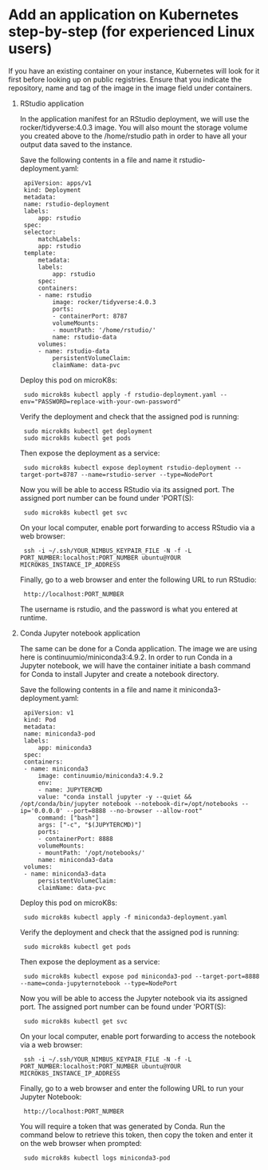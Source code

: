# Add an application on Kubernetes step-by-step (for experienced Linux users)

If you have an existing container on your instance, Kubernetes will look for it first before looking up on public registries. Ensure that you indicate the repository, name and tag of the image in the image field under containers.

1. RStudio application

    In the application manifest for an RStudio deployment, we will use the rocker/tidyverse:4.0.3 image. You will also mount the storage volume you created above to the /home/rstudio path in order to have all your output data saved to the instance.

    Save the following contents in a file and name it rstudio-deployment.yaml:

        apiVersion: apps/v1
        kind: Deployment
        metadata:
        name: rstudio-deployment
        labels:
            app: rstudio
        spec:
        selector:
            matchLabels:
            app: rstudio
        template:
            metadata:
            labels:
                app: rstudio
            spec:
            containers:
            - name: rstudio
                image: rocker/tidyverse:4.0.3
                ports:
                - containerPort: 8787
                volumeMounts:
                - mountPath: '/home/rstudio/'
                name: rstudio-data
            volumes:
            - name: rstudio-data
                persistentVolumeClaim:
                claimName: data-pvc        

    Deploy this pod on microK8s:

        sudo microk8s kubectl apply -f rstudio-deployment.yaml --env="PASSWORD=replace-with-your-own-password"

    Verify the deployment and check that the assigned pod is running:

        sudo microk8s kubectl get deployment
        sudo microk8s kubectl get pods

    Then expose the deployment as a service:

        sudo microk8s kubectl expose deployment rstudio-deployment --target-port=8787 --name=rstudio-server --type=NodePort

    Now you will be able to access RStudio via its assigned port. The assigned port number can be found under 'PORT(S):

        sudo microk8s kubectl get svc

    On your local computer, enable port forwarding to access RStudio via a web browser:

        ssh -i ~/.ssh/YOUR_NIMBUS_KEYPAIR_FILE -N -f -L PORT_NUMBER:localhost:PORT_NUMBER ubuntu@YOUR MICROK8S_INSTANCE_IP_ADDRESS

    Finally, go to a web browser and enter the following URL to run RStudio:

        http://localhost:PORT_NUMBER

    The username is rstudio, and the password is what you entered at runtime.

2. Conda Jupyter notebook application

    The same can be done for a Conda application. The image we are using here is continuumio/miniconda3:4.9.2. In order to run Conda in a Jupyter notebook, we will have the container initiate a bash command for Conda to install Jupyter and create a notebook directory. 

    Save the following contents in a file and name it miniconda3-deployment.yaml:

        apiVersion: v1
        kind: Pod
        metadata:
        name: miniconda3-pod
        labels:
            app: miniconda3
        spec:
        containers:
        - name: miniconda3
            image: continuumio/miniconda3:4.9.2
            env:
            - name: JUPYTERCMD
            value: "conda install jupyter -y --quiet && /opt/conda/bin/jupyter notebook --notebook-dir=/opt/notebooks --ip='0.0.0.0' --port=8888 --no-browser --allow-root"
            command: ["bash"]
            args: ["-c", "$(JUPYTERCMD)"]
            ports:
            - containerPort: 8888       
            volumeMounts:
            - mountPath: '/opt/notebooks/'
            name: miniconda3-data
        volumes:
        - name: miniconda3-data
            persistentVolumeClaim:
            claimName: data-pvc

    Deploy this pod on microK8s:
        
        sudo microk8s kubectl apply -f miniconda3-deployment.yaml

    Verify the deployment and check that the assigned pod is running:

        sudo microk8s kubectl get pods

    Then expose the deployment as a service:
        
        sudo microk8s kubectl expose pod miniconda3-pod --target-port=8888 --name=conda-jupyternotebook --type=NodePort

    Now you will be able to access the Jupyter notebook via its assigned port. The assigned port number can be found under 'PORT(S):
        
        sudo microk8s kubectl get svc

    On your local computer, enable port forwarding to access the notebook via a web browser:

        ssh -i ~/.ssh/YOUR_NIMBUS_KEYPAIR_FILE -N -f -L PORT_NUMBER:localhost:PORT_NUMBER ubuntu@YOUR MICROK8S_INSTANCE_IP_ADDRESS

    Finally, go to a web browser and enter the following URL to run your Jupyter Notebook:

        http://localhost:PORT_NUMBER

    You will require a token that was generated by Conda. Run the command below to retrieve this token, then copy the token and enter it on the web browser when prompted:

        sudo microk8s kubectl logs miniconda3-pod